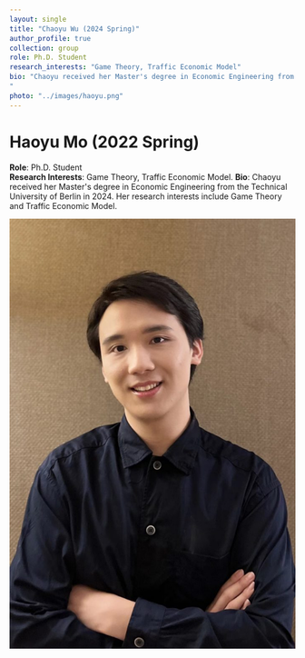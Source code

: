 ```yaml
---
layout: single
title: "Chaoyu Wu (2024 Spring)"
author_profile: true
collection: group
role: Ph.D. Student
research_interests: "Game Theory, Traffic Economic Model"
bio: "Chaoyu received her Master's degree in Economic Engineering from the Technical University of Berlin in 2024. Her research interests include Game Theory and Traffic Economic Model.
"
photo: "../images/haoyu.png"
---
```


# Haoyu Mo (2022 Spring)

**Role**: Ph.D. Student  
**Research Interests**: Game Theory, Traffic Economic Model.
**Bio**: Chaoyu received her Master's degree in Economic Engineering from the Technical University of Berlin in 2024. Her research interests include Game Theory and Traffic Economic Model.

![Haoyu Mo](../images/haoyu.png)
